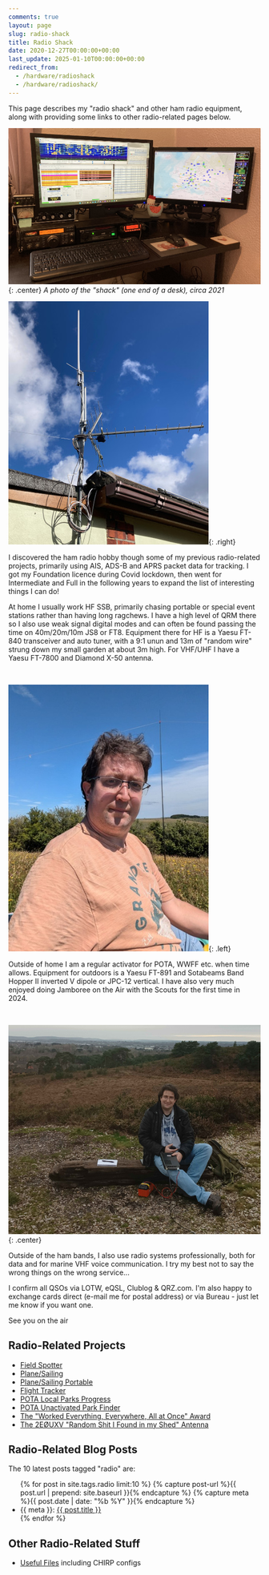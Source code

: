 ```yaml
---
comments: true
layout: page
slug: radio-shack
title: Radio Shack
date: 2020-12-27T00:00:00+00:00
last_update: 2025-01-10T00:00:00+00:00
redirect_from:
  - /hardware/radioshack
  - /hardware/radioshack/
---
```


This page describes my "radio shack" and other ham radio equipment, along with providing some links to other radio-related pages below.

![Radio Shack Setup](/img/projects/radioshack/shack.jpg){: .center}
*A photo of the "shack" (one end of a desk), circa 2021*

![Antenna Setup](/img/projects/radioshack/antennas.jpg){: .right}

I discovered the ham radio hobby though some of my previous radio-related projects, primarily using AIS, ADS-B and APRS packet data for tracking. I got my Foundation licence during Covid lockdown, then went for Intermediate and Full in the following years to expand the list of interesting things I can do!

At home I usually work HF SSB, primarily chasing portable or special event stations rather than having long ragchews. I have a high level of QRM there so I also use weak signal digital modes and can often be found passing the time on 40m/20m/10m JS8 or FT8. Equipment there for HF is a Yaesu FT-840 transceiver and auto tuner,  with a 9:1 unun and 13m of "random wire" strung down my small garden at about 3m high. For VHF/UHF I have a Yaesu FT-7800 and Diamond X-50 antenna.

<div class="clear"></div><br/>

![A picture of me operating from a field with an HF dipole antenna](/img/projects/radioshack/me-sota.jpg){: .left}

Outside of home I am a regular activator for POTA, WWFF etc. when time allows. Equipment for outdoors is a Yaesu FT-891 and Sotabeams Band Hopper II inverted V dipole or JPC-12 vertical. I have also very much enjoyed doing Jamboree on the Air with the Scouts for the first time in 2024.

<div class="clear"></div><br/>

![Me sat on a plank of wood with radio in hand, view of Poole behind me](/img/blog/2024/canford-heath-3.jpg){: .center}

Outside of the ham bands, I also use radio systems professionally, both for data and for marine VHF voice communication. I try my best not to say the wrong things on the wrong service...

I confirm all QSOs via LOTW, eQSL, Clublog & QRZ.com. I'm also happy to exchange cards direct (e-mail me for postal address) or via Bureau - just let me know if you want one.

See you on the air

## Radio-Related Projects

* [Field Spotter](/projects/field-spotter/)
* [Plane/Sailing](/projects/planesailing/)
* [Plane/Sailing Portable](/projects/planesailing-portable/)
* [Flight Tracker](/projects/flight-tracker/)
* [POTA Local Parks Progress](https://github.com/ianrenton/pota-local-progress)
* [POTA Unactivated Park Finder](https://github.com/ianrenton/newparks)
* [The "Worked Everything, Everywhere, All at Once" Award](/projects/worked-everything-award/)
* [The 2EØUXV "Random Shit I Found in my Shed" Antenna](/projects/radioshack/2e0uxv-random-shit-i-found-in-my-shed-antenna)

## Radio-Related Blog Posts

<p>The 10 latest posts tagged "radio" are:</p>

<ul>
{% for post in site.tags.radio limit:10 %}
{% capture post-url %}{{ post.url | prepend: site.baseurl }}{% endcapture %}
{% capture meta %}{{ post.date | date: "%b %Y" }}{% endcapture %}
<li>{{ meta }}: <a href="{{ post-url }}">{{ post.title }}</a></li>
{% endfor %}
</ul>

## Other Radio-Related Stuff

* [Useful Files](/projects/radioshack/useful-files/) including CHIRP configs
